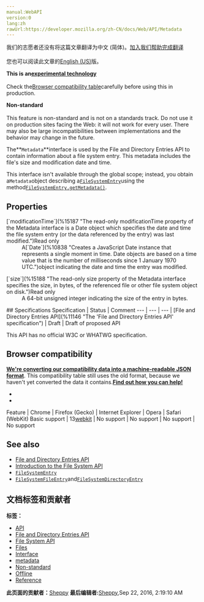 ```yaml
---
manual:WebAPI
version:0
lang:zh
rawUrl:https://developer.mozilla.org/zh-CN/docs/Web/API/Metadata
---
```




<bdi>我们的志愿者还没有将这篇文章翻译为<bdi>中文 (简体)</bdi>。[加入我们帮助完成翻译](%15184 "")<br></br>您也可以阅读此文章的[English (US)](%15185 "")版。</bdi>






**This is an[experimental technology](%3404 "")**<br></br>Check the[Browser compatibility table](%15186 "")carefully before using this in production.




**Non-standard**<br></br>This feature is non-standard and is not on a standards track. Do not use it on production sites facing the Web: it will not work for every user. There may also be large incompatibilities between implementations and the behavior may change in the future.




The**`Metadata`**interface is used by the File and Directory Entries API to contain information about a file system entry. This metadata includes the file&#39;s size and modification date and time.



This interface isn&#39;t available through the global scope; instead, you obtain a`Metadata`object describing a[`FileSystemEntry`](%11164 "The FileSystemEntry interface of the File and Directory Entries API represents a single in a file system. The entry can be a file or a directory (directories are represented by the DirectoryEntry interface). It includes methods for working with files—including copying, moving, removing, and reading files—as well as information about a file it points to—including the file name and its path from the root to the entry.")using the method[`FileSystemEntry.getMetadata()`](%11181 "The FileSystemEntry interface's method getMetadata() obtains a Metadata object with information about the file system entry, such as its modification date and time and its size.").



## Properties<a name="Properties"></a>
<dl><dt>[`modificationTime`](%15187 "The read-only modificationTime property of the Metadata interface is a Date object which specifies the date and time the file system entry (or the data referenced by the entry) was last modified.")Read only</dt><dd>A[`Date`](%10838 "Creates a JavaScript Date instance that represents a single moment in time. Date objects are based on a time value that is the number of milliseconds since 1 January 1970 UTC.")object indicating the date and time the entry was modified.</dd></dl><dl><dt>[`size`](%15188 "The read-only size property of the Metadata interface specifies the size, in bytes, of the referenced file or other file system object on disk.")Read only</dt><dd>A 64-bit unsigned integer indicating the size of the entry in bytes.</dd></dl>
## Specifications<a name="Specifications"></a>
Specification | Status | Comment 
 ---  |  ---  |  ---  | 
[File and Directory Entries API](%11146 "The 'File and Directory Entries API' specification") | Draft | Draft of proposed API 



This API has no official W3C or WHATWG specification.


## Browser compatibility<a name="Browser_compatibility"></a>


**[We&#39;re converting our compatibility data into a machine-readable JSON format](%3344 "")**. This compatibility table still uses the old format, because we haven&#39;t yet converted the data it contains.**[Find out how you can help!](%3409 "")**


* 
* 
Feature | Chrome | Firefox (Gecko) | Internet Explorer | Opera | Safari (WebKit) 
Basic support | 13[webkit](%4489 "The name of this feature is prefixed with 'webkit' as this browser considers it experimental") | No support | No support | No support | No support 





## See also<a name="See_also"></a>

* [File and Directory Entries API](%6832 "")
* [Introduction to the File System API](%11153 "")
* [`FileSystemEntry`](%11164 "The FileSystemEntry interface of the File and Directory Entries API represents a single in a file system. The entry can be a file or a directory (directories are represented by the DirectoryEntry interface). It includes methods for working with files—including copying, moving, removing, and reading files—as well as information about a file it points to—including the file name and its path from the root to the entry.")
* [`FileSystemFileEntry`](%11160 "The FileSystemFileEntry interface of the File System API represents a file in a file system. It offers properties describing the file's attributes, as well as the file() method, which creates a File object that can be used to read the file.")and[`FileSystemDirectoryEntry`](%11161 "The FileSystemDirectoryEntry interface of the File and Directory Entries API represents a directory in a file system. It provides methods which make it possible to access and manipulate the files in a directory, as well as to access the entries within the directory.")



## 文档标签和贡献者
**标签：**
* [API](%50 "")
* [File and Directory Entries API](%11166 "")
* [File System API](%7246 "")
* [Files](%4147 "")
* [Interface](%3380 "")
* [metadata](%15189 "")
* [Non-standard](%4210 "")
* [Offline](%4708 "")
* [Reference](%3381 "")

**此页面的贡献者：**[Sheppy](%405 "")
**最后编辑者:**[Sheppy](%405 ""),<time>Sep 22, 2016, 2:19:10 AM</time>


